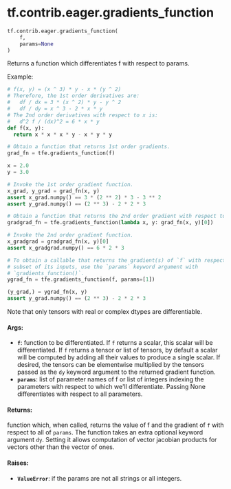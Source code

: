 <div itemscope itemtype="http://developers.google.com/ReferenceObject">
<meta itemprop="name" content="tf.contrib.eager.gradients_function" />
<meta itemprop="path" content="Stable" />
</div>

# tf.contrib.eager.gradients_function

``` python
tf.contrib.eager.gradients_function(
    f,
    params=None
)
```

Returns a function which differentiates f with respect to params.

Example:
```python
# f(x, y) = (x ^ 3) * y - x * (y ^ 2)
# Therefore, the 1st order derivatives are:
#   df / dx = 3 * (x ^ 2) * y - y ^ 2
#   df / dy = x ^ 3 - 2 * x * y
# The 2nd order derivatives with respect to x is:
#   d^2 f / (dx)^2 = 6 * x * y
def f(x, y):
  return x * x * x * y - x * y * y

# Obtain a function that returns 1st order gradients.
grad_fn = tfe.gradients_function(f)

x = 2.0
y = 3.0

# Invoke the 1st order gradient function.
x_grad, y_grad = grad_fn(x, y)
assert x_grad.numpy() == 3 * (2 ** 2) * 3 - 3 ** 2
assert y_grad.numpy() == (2 ** 3) - 2 * 2 * 3

# Obtain a function that returns the 2nd order gradient with respect to x.
gradgrad_fn = tfe.gradients_function(lambda x, y: grad_fn(x, y)[0])

# Invoke the 2nd order gradient function.
x_gradgrad = gradgrad_fn(x, y)[0]
assert x_gradgrad.numpy() == 6 * 2 * 3

# To obtain a callable that returns the gradient(s) of `f` with respect to a
# subset of its inputs, use the `params` keyword argument with
# `gradients_function()`.
ygrad_fn = tfe.gradients_function(f, params=[1])

(y_grad,) = ygrad_fn(x, y)
assert y_grad.numpy() == (2 ** 3) - 2 * 2 * 3
```

Note that only tensors with real or complex dtypes are differentiable.

#### Args:

* <b>`f`</b>: function to be differentiated. If `f` returns a scalar, this scalar will
    be differentiated. If `f` returns a tensor or list of tensors, by default
    a scalar will be computed by adding all their values to produce a single
    scalar. If desired, the tensors can be elementwise multiplied by the
    tensors passed as the `dy` keyword argument to the returned gradient
    function.
* <b>`params`</b>: list of parameter names of f or list of integers indexing the
    parameters with respect to which we'll differentiate. Passing None
    differentiates with respect to all parameters.


#### Returns:

function which, when called, returns the value of f and the gradient
of `f` with respect to all of `params`. The function takes an extra optional
keyword argument `dy`. Setting it allows computation of vector jacobian
products for vectors other than the vector of ones.


#### Raises:

* <b>`ValueError`</b>: if the params are not all strings or all integers.